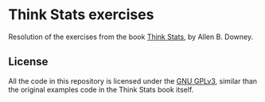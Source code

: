 Think Stats exercises
=====================

Resolution of the exercises from the book 
[Think Stats](http://www.greenteapress.com/thinkstats/), by Allen B. Downey.


License
-------

All the code in this repository is licensed under the 
[GNU GPLv3](http://www.gnu.org/licenses/gpl.html), similar than the original
examples code in the Think Stats book itself.
